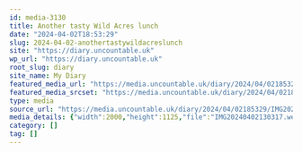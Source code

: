 ```yaml
---
id: media-3130
title: Another tasty Wild Acres lunch
date: "2024-04-02T18:53:29"
slug: 2024-04-02-anothertastywildacreslunch
site: "https://diary.uncountable.uk"
wp_url: "https://diary.uncountable.uk"
root_slug: diary
site_name: My Diary
featured_media_url: "https://media.uncountable.uk/diary/2024/04/02185329/IMG20240402130317.webp"
featured_media_srcset: "https://media.uncountable.uk/diary/2024/04/02185329/IMG20240402130317-300x169.webp 300w, https://media.uncountable.uk/diary/2024/04/02185329/IMG20240402130317-1024x576.webp 1024w, https://media.uncountable.uk/diary/2024/04/02185329/IMG20240402130317-150x150.webp 150w, https://media.uncountable.uk/diary/2024/04/02185329/IMG20240402130317-640x360.webp 640w, https://media.uncountable.uk/diary/2024/04/02185329/IMG20240402130317.webp 2000w"
type: media
source_url: "https://media.uncountable.uk/diary/2024/04/02185329/IMG20240402130317.webp"
media_details: {"width":2000,"height":1125,"file":"IMG20240402130317.webp","filesize":198170,"sizes":{"medium":{"file":"IMG20240402130317-300x169.webp","width":300,"height":169,"filesize":17914,"mime_type":"image/webp","source_url":"https://media.uncountable.uk/diary/2024/04/02185329/IMG20240402130317-300x169.webp"},"large":{"file":"IMG20240402130317-1024x576.webp","width":1024,"height":576,"filesize":107850,"mime_type":"image/webp","source_url":"https://media.uncountable.uk/diary/2024/04/02185329/IMG20240402130317-1024x576.webp"},"thumbnail":{"file":"IMG20240402130317-150x150.webp","width":150,"height":150,"filesize":9044,"mime_type":"image/webp","source_url":"https://media.uncountable.uk/diary/2024/04/02185329/IMG20240402130317-150x150.webp"},"mobwidth":{"file":"IMG20240402130317-640x360.webp","width":640,"height":360,"filesize":56766,"mime_type":"image/webp","source_url":"https://media.uncountable.uk/diary/2024/04/02185329/IMG20240402130317-640x360.webp"},"full":{"file":"IMG20240402130317.webp","width":2000,"height":1125,"mime_type":"image/webp","source_url":"https://media.uncountable.uk/diary/2024/04/02185329/IMG20240402130317.webp"}},"image_meta":{"aperture":"0","credit":"","camera":"","caption":"","created_timestamp":"0","copyright":"","focal_length":"0","iso":"0","shutter_speed":"0","title":"","orientation":"0","keywords":[]}}
category: []
tag: []
---
```


